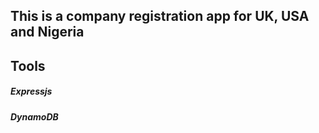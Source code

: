 ## This is a company registration app for UK, USA and Nigeria

## Tools
##### Expressjs
##### DynamoDB
